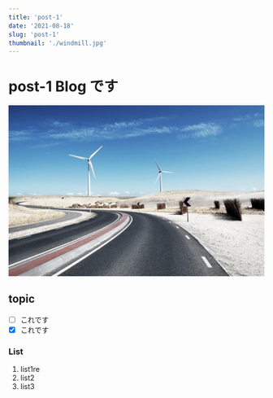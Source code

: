 ```yaml
---
title: 'post-1'
date: '2021-08-18'
slug: 'post-1'
thumbnail: './windmill.jpg'
---
```


# post-1 Blog です

![Sample](./windmill.jpg)

## topic

-   [ ] これです
-   [x] これです

### List

1. list1re
1. list2
1. list3
